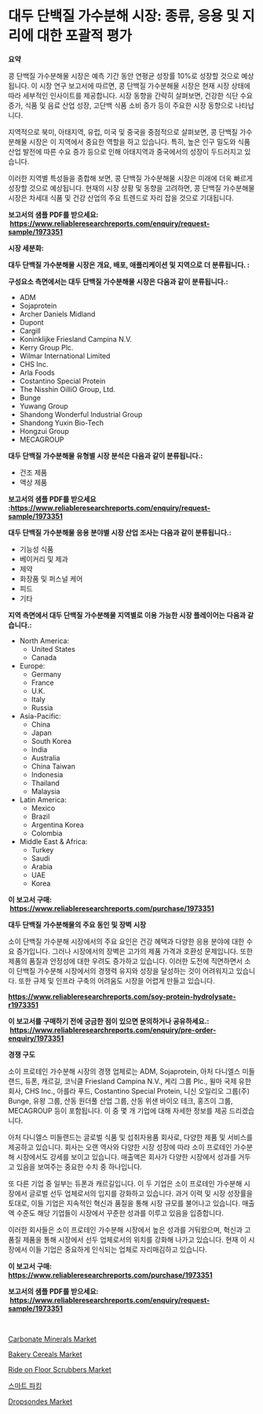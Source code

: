<p><h1>대두 단백질 가수분해 시장: 종류, 응용 및 지리에 대한 포괄적 평가</h1></p><p><strong>요약</strong></p>
<p><p>콩 단백질 가수분해물 시장은 예측 기간 동안 연평균 성장률 10%로 성장할 것으로 예상됩니다. 이 시장 연구 보고서에 따르면, 콩 단백질 가수분해물 시장은 현재 시장 상태에 따라 세부적인 인사이트를 제공합니다. 시장 동향을 간략히 살펴보면, 건강한 식단 수요 증가, 식품 및 음료 산업 성장, 고단백 식품 소비 증가 등이 주요한 시장 동향으로 나타납니다.</p><p>지역적으로 북미, 아태지역, 유럽, 미국 및 중국을 중점적으로 살펴보면, 콩 단백질 가수분해물 시장은 이 지역에서 중요한 역할을 하고 있습니다. 특히, 높은 인구 밀도와 식품 산업 발전에 따른 수요 증가 등으로 인해 아태지역과 중국에서의 성장이 두드러지고 있습니다.</p><p>이러한 지역별 특성들을 종합해 보면, 콩 단백질 가수분해물 시장은 미래에 더욱 빠르게 성장할 것으로 예상됩니다. 현재의 시장 상황 및 동향을 고려하면, 콩 단백질 가수분해물 시장은 차세대 식품 및 건강 산업의 주요 트렌드로 자리 잡을 것으로 기대됩니다.</p></p>
<p><strong>보고서의 샘플 PDF를 받으세요: &nbsp;<a href="https://www.reliableresearchreports.com/enquiry/request-sample/1973351">https://www.reliableresearchreports.com/enquiry/request-sample/1973351</a></strong></p>
<p><strong>시장 세분화:</strong></p>
<p><strong> 대두 단백질 가수분해물 시장은 개요, 배포, 애플리케이션 및 지역으로 더 분류됩니다. :</strong></p>
<p><strong>구성요소 측면에서는 대두 단백질 가수분해물 시장은 다음과 같이 분류됩니다.:</strong></p>
<p><ul><li>ADM</li><li>Sojaprotein</li><li>Archer Daniels Midland</li><li>Dupont</li><li>Cargill</li><li>Koninklijke Friesland Campina N.V.</li><li>Kerry Group Plc.</li><li>Wilmar International Limited</li><li>CHS Inc.</li><li>Arla Foods</li><li>Costantino Special Protein</li><li>The Nisshin OilliO Group, Ltd.</li><li>Bunge</li><li>Yuwang Group</li><li>Shandong Wonderful Industrial Group</li><li>Shandong Yuxin Bio-Tech</li><li>Hongzui Group</li><li>MECAGROUP</li></ul></p>
<p><strong> 대두 단백질 가수분해물 유형별 시장 분석은 다음과 같이 분류됩니다.:</strong></p>
<p><ul><li>건조 제품</li><li>액상 제품</li></ul></p>
<p><strong>보고서의 샘플 PDF를 받으세요 :<a href="https://www.reliableresearchreports.com/enquiry/request-sample/1973351">https://www.reliableresearchreports.com/enquiry/request-sample/1973351</a></strong></p>
<p><strong> 대두 단백질 가수분해물 응용 분야별 시장 산업 조사는 다음과 같이 분류됩니다.:</strong></p>
<p><ul><li>기능성 식품</li><li>베이커리 및 제과</li><li>제약</li><li>화장품 및 퍼스널 케어</li><li>피드</li><li>기타</li></ul></p>
<p><strong>지역 측면에서 대두 단백질 가수분해물 지역별로 이용 가능한 시장 플레이어는 다음과 같습니다.:</strong></p>
<p><ul>
    <li>
        North America:
        <ul>
            <li>United States</li>
            <li>Canada</li>
        </ul>
    </li>
    <li>
        Europe:
        <ul>
            <li>Germany</li>
            <li>France</li>
            <li>U.K.</li>
            <li>Italy</li>
            <li>Russia</li>
        </ul>
    </li>
    <li>
        Asia-Pacific:
        <ul>
            <li>China</li>
            <li>Japan</li>
            <li>South Korea</li>
            <li>India</li>
            <li>Australia</li>
            <li>China Taiwan</li>
            <li>Indonesia</li>
            <li>Thailand</li>
            <li>Malaysia</li>
        </ul>
    </li>
    <li>
        Latin America:
        <ul>
            <li>Mexico</li>
            <li>Brazil</li>
            <li>Argentina Korea</li>
            <li>Colombia</li>
        </ul>
    </li>
    <li>
        Middle East & Africa:
        <ul>
            <li>Turkey</li>
            <li>Saudi</li>
            <li>Arabia</li>
            <li>UAE</li>
            <li>Korea</li>
        </ul>
    </li>
    </ul></p>
<p><strong>이 보고서 구매: &nbsp;<a href="https://www.reliableresearchreports.com/purchase/1973351">https://www.reliableresearchreports.com/purchase/1973351</a></strong></p>
<p><strong>대두 단백질 가수분해물의 주요 동인 및 장벽 시장</strong></p>
<p><p>소이 단백질 가수분해 시장에서의 주요 요인은 건강 혜택과 다양한 응용 분야에 대한 수요 증가입니다. 그러나 시장에서의 장벽은 고가의 제품 가격과 호환성 문제입니다. 또한 제품의 품질과 안정성에 대한 우려도 증가하고 있습니다. 이러한 도전에 직면하면서 소이 단백질 가수분해 시장에서의 경쟁력 유지와 성장을 달성하는 것이 어려워지고 있습니다. 또한 규제 및 인프라 구축의 어려움도 시장을 어렵게 만들고 있습니다.</p></p>
<p><strong><a href="https://www.reliableresearchreports.com/soy-protein-hydrolysate-r1973351">https://www.reliableresearchreports.com/soy-protein-hydrolysate-r1973351</a></strong></p>
<p><strong>이 보고서를 구매하기 전에 궁금한 점이 있으면 문의하거나 공유하세요.: &nbsp;<a href="https://www.reliableresearchreports.com/enquiry/pre-order-enquiry/1973351">https://www.reliableresearchreports.com/enquiry/pre-order-enquiry/1973351</a></strong></p>
<p><strong>경쟁 구도</strong></p>
<p><p>소이 프로테인 가수분해 시장의 경쟁 업체로는 ADM, Sojaprotein, 아처 다니엘스 미들랜드, 듀폰, 캐르길, 코닉클 Friesland Campina N.V., 케리 그룹 Plc., 윌마 국제 유한회사, CHS Inc., 아를라 푸드, Costantino Special Protein, 니신 오일리오 그룹(주) Bunge, 유왕 그룹, 산동 원더풀 산업 그룹, 산동 위샌 바이오 테크, 홍즈이 그룹, MECAGROUP 등이 포함됩니다. 이 중 몇 개 기업에 대해 자세한 정보를 제공 드리겠습니다.</p><p>아처 다니엘스 미들랜드는 글로벌 식품 및 섭취자용품 회사로, 다양한 제품 및 서비스를 제공하고 있습니다. 회사는 오랜 역사와 다양한 시장 성장에 따라 소이 프로테인 가수분해 시장에서도 강세를 보이고 있습니다. 매출액은 회사가 다양한 시장에서 성과를 거두고 있음을 보여주는 중요한 수치 중 하나입니다.</p><p>또 다른 기업 중 일부는 듀폰과 캐르길입니다. 이 두 기업은 소이 프로테인 가수분해 시장에서 글로벌 선두 업체로서의 입지를 강화하고 있습니다. 과거 이력 및 시장 성장률을 토대로, 이들 기업은 지속적인 혁신과 품질을 통해 시장 규모를 불어나고 있습니다. 매출액 수준도 해당 기업들이 시장에서 꾸준한 성과를 이루고 있음을 입증합니다.</p><p>이러한 회사들은 소이 프로테인 가수분해 시장에서 높은 성과를 거둬왔으며, 혁신과 고품질 제품을 통해 시장에서 선두 업체로서의 위치를 강화해 나가고 있습니다. 현재 이 시장에서 이들 기업은 중요하게 인식되는 업체로 자리매김하고 있습니다.</p></p>
<p><strong>이 보고서 구매: &nbsp; <a href="https://www.reliableresearchreports.com/purchase/1973351">https://www.reliableresearchreports.com/purchase/1973351</a></strong></p>
<p><strong>보고서의 샘플 PDF를 받으세요: &nbsp;<a href="https://www.reliableresearchreports.com/enquiry/request-sample/1973351">https://www.reliableresearchreports.com/enquiry/request-sample/1973351</a></strong><strong></strong></p>
<p>&nbsp;</p>
<p><p><a href="https://issuu.com/reportprime-2/docs/carbonate-minerals-market-size-2030.pptx">Carbonate Minerals Market</a></p><p><a href="https://carnation-joke-41f.notion.site/Bakery-Cereals-Market-Report-Reveals-the-Latest-Trends-And-Growth-Opportunities-of-this-Market-3205949faef344619ae5cdcaf1105d59">Bakery Cereals Market</a></p><p><a href="https://github.com/khayangel/Market-Research-Report-List-2/blob/main/ride-on-floor-scrubbers-market.md">Ride on Floor Scrubbers Market</a></p><p><a href="https://medium.com/@nyahreinger1/%EC%8A%A4%EB%A7%88%ED%8A%B8-%EC%A3%BC%EC%B0%A8%EC%9E%A5-%EC%8B%9C%EC%9E%A5-%EC%8B%9C%EC%9E%A5-cagr-%EC%8B%9C%EC%9E%A5-%EB%8F%99%ED%96%A5-%EB%B0%8F-%EC%84%B1%EC%9E%A5-%EC%A0%84%EB%9E%B5%EC%97%90-%EB%8C%80%ED%95%9C-%ED%86%B5%EC%B0%B0%EB%A0%A5-120f9548de60">스마트 파킹</a></p><p><a href="https://github.com/eeaveuhhh/Market-Research-Report-List-2/blob/main/dropsondes-market.md">Dropsondes Market</a></p></p>